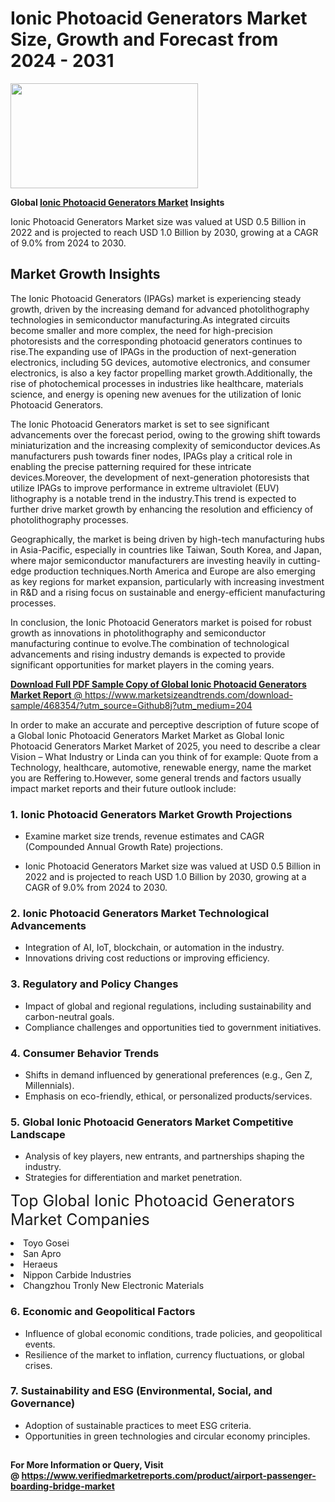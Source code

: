 <H1>Ionic Photoacid Generators Market Size, Growth and Forecast from 2024 - 2031</H1><img class="aligncenter size-medium wp-image-584254" src="https://thirdeyenews.in/wp-content/uploads/2024/09/Global-Market-Research-300x168.jpeg" alt="" width="300" height="168" /><p><strong>Global&nbsp;<a href="https://www.marketsizeandtrends.com/download-sample/468354/?utm_source=Github8j?utm_medium=204">Ionic Photoacid Generators Market</a> Insights</strong></p><p>Ionic Photoacid Generators Market size was valued at USD 0.5 Billion in 2022 and is projected to reach USD 1.0 Billion by 2030, growing at a CAGR of 9.0% from 2024 to 2030.</p><p><h2>Market Growth Insights</h2> <p>The Ionic Photoacid Generators (IPAGs) market is experiencing steady growth, driven by the increasing demand for advanced photolithography technologies in semiconductor manufacturing.As integrated circuits become smaller and more complex, the need for high-precision photoresists and the corresponding photoacid generators continues to rise.The expanding use of IPAGs in the production of next-generation electronics, including 5G devices, automotive electronics, and consumer electronics, is also a key factor propelling market growth.Additionally, the rise of photochemical processes in industries like healthcare, materials science, and energy is opening new avenues for the utilization of Ionic Photoacid Generators.</p> <p><a href="download-link"></a></p> <p>The Ionic Photoacid Generators market is set to see significant advancements over the forecast period, owing to the growing shift towards miniaturization and the increasing complexity of semiconductor devices.As manufacturers push towards finer nodes, IPAGs play a critical role in enabling the precise patterning required for these intricate devices.Moreover, the development of next-generation photoresists that utilize IPAGs to improve performance in extreme ultraviolet (EUV) lithography is a notable trend in the industry.This trend is expected to further drive market growth by enhancing the resolution and efficiency of photolithography processes.</p> <p>Geographically, the market is being driven by high-tech manufacturing hubs in Asia-Pacific, especially in countries like Taiwan, South Korea, and Japan, where major semiconductor manufacturers are investing heavily in cutting-edge production techniques.North America and Europe are also emerging as key regions for market expansion, particularly with increasing investment in R&D and a rising focus on sustainable and energy-efficient manufacturing processes.</p> <p>In conclusion, the Ionic Photoacid Generators market is poised for robust growth as innovations in photolithography and semiconductor manufacturing continue to evolve.The combination of technological advancements and rising industry demands is expected to provide significant opportunities for market players in the coming years.</p> <p><a href="get-more-link"></p><p><span class=""><strong>Download Full PDF Sample Copy of Global Ionic Photoacid Generators Market Report</strong> @ <a href="https://www.marketsizeandtrends.com/download-sample/468354/?utm_source=Github8j?utm_medium=204" target="_blank">https://www.marketsizeandtrends.com/download-sample/468354/?utm_source=Github8j?utm_medium=204</a></span></p><p>In order to make an accurate and perceptive description of future scope of a Global&nbsp;Ionic Photoacid Generators Market Market as Global&nbsp;Ionic Photoacid Generators Market Market of 2025, you need to describe a clear Vision &ndash; What Industry or Linda can you think of for example: Quote from a Technology, healthcare, automotive, renewable energy, name the market you are Reffering to.However, some general trends and factors usually impact market reports and their future outlook include:</p><h3>1.&nbsp;<strong>Ionic Photoacid Generators Market Growth Projections</strong></h3><ul><li>Examine market size trends, revenue estimates and CAGR (Compounded Annual Growth Rate) projections.</li><li><p>Ionic Photoacid Generators Market size was valued at USD 0.5 Billion in 2022 and is projected to reach USD 1.0 Billion by 2030, growing at a CAGR of 9.0% from 2024 to 2030.</p></li></ul><h3>2.&nbsp;<strong>Ionic Photoacid Generators Market Technological Advancements</strong></h3><ul><li>Integration of AI, IoT, blockchain, or automation in the industry.</li><li>Innovations driving cost reductions or improving efficiency.</li></ul><h3>3.&nbsp;<strong>Regulatory and Policy Changes</strong></h3><ul><li>Impact of global and regional regulations, including sustainability and carbon-neutral goals.</li><li>Compliance challenges and opportunities tied to government initiatives.</li></ul><h3>4.&nbsp;<strong>Consumer Behavior Trends</strong></h3><ul><li>Shifts in demand influenced by generational preferences (e.g., Gen Z, Millennials).</li><li>Emphasis on eco-friendly, ethical, or personalized products/services.</li></ul><h3>5.&nbsp;<strong>Global Ionic Photoacid Generators Market Competitive Landscape</strong></h3><ul><li>Analysis of key players, new entrants, and partnerships shaping the industry.</li><li>Strategies for differentiation and market penetration.</li></ul><p data-pm-slice="1 1 []"><span style="color: inherit; font-family: inherit; font-size: 25px;">Top Global Ionic Photoacid Generators Market Companies</span></p><div class="" data-test-id=""><p><li>Toyo Gosei</li><li> San Apro</li><li> Heraeus</li><li> Nippon Carbide Industries</li><li> Changzhou Tronly New Electronic Materials</li></p></div><h3>6.&nbsp;<strong>Economic and Geopolitical Factors</strong></h3><ul><li>Influence of global economic conditions, trade policies, and geopolitical events.</li><li>Resilience of the market to inflation, currency fluctuations, or global crises.</li></ul><h3>7.&nbsp;<strong>Sustainability and ESG (Environmental, Social, and Governance)</strong></h3><ul><li>Adoption of sustainable practices to meet ESG criteria.</li><li>Opportunities in green technologies and circular economy principles.</li></ul><h2><strong style="font-size: 14px;">For More Information or Query, Visit @&nbsp;</strong><a style="background-color: #ffffff; font-size: 14px;" href="https://www.marketsizeandtrends.com/report/ionic-photoacid-generators-market/" target="_blank">https://www.verifiedmarketreports.com/product/airport-passenger-boarding-bridge-market</a></h2>